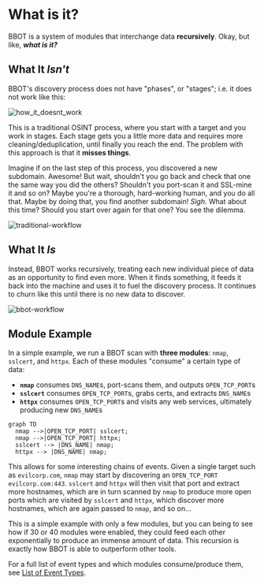 # What is it?

BBOT is a system of modules that interchange data **recursively**. Okay, but like, **_what is it?_**

## What It **_Isn't_**

BBOT's discovery process does not have "phases", or "stages"; i.e. it does not work like this:

![how_it_doesnt_work](https://github.com/blacklanternsecurity/bbot/assets/20261699/67c4e332-f181-47e7-b884-2112bda347a4)

This is a traditional OSINT process, where you start with a target and you work in stages. Each stage gets you a little more data and requires more cleaning/deduplication, until finally you reach the end. The problem with this approach is that it **misses things**. 

Imagine if on the last step of this process, you discovered a new subdomain. Awesome! But wait, shouldn't you go back and check that one the same way you did the others? Shouldn't you port-scan it and SSL-mine it and so on? Maybe you're a thorough, hard-working human, and you do all that. Maybe by doing that, you find another subdomain! _Sigh._ What about this time? Should you start over again for that one? You see the dilemma.

![traditional-workflow](https://github.com/blacklanternsecurity/bbot/assets/20261699/aa7cb6ac-6f88-464a-8069-0d534cecfd2b)

## What It **_Is_**

Instead, BBOT works recursively, treating each new individual piece of data as an opportunity to find even more. When it finds something, it feeds it back into the machine and uses it to fuel the discovery process. It continues to churn like this until there is no new data to discover.

![bbot-workflow](https://github.com/blacklanternsecurity/bbot/assets/20261699/1b56c472-c2c4-41b5-b711-4b7296ec7b20)

## Module Example

In a simple example, we run a BBOT scan with **three modules**: `nmap`, `sslcert`, and `httpx`. Each of these modules "consume" a certain type of data:

- **`nmap`** consumes `DNS_NAME`s, port-scans them, and outputs `OPEN_TCP_PORT`s
- **`sslcert`** consumes `OPEN_TCP_PORT`s, grabs certs, and extracts `DNS_NAME`s
- **`httpx`** consumes `OPEN_TCP_PORT`s and visits any web services, ultimately producing new `DNS_NAME`s

```mermaid
graph TD
  nmap -->|OPEN_TCP_PORT| sslcert;
  nmap -->|OPEN_TCP_PORT| httpx;
  sslcert --> |DNS_NAME| nmap;
  httpx --> |DNS_NAME| nmap;
```

This allows for some interesting chains of events. Given a single target such as `evilcorp.com`, `nmap` may start by discovering an `OPEN_TCP_PORT` `evilcorp.com:443`. `sslcert` and `httpx` will then visit that port and extract more hostnames, which are in turn scanned by `nmap` to produce more open ports which are visited by `sslcert` and `httpx`, which discover more hostnames, which are again passed to `nmap`, and so on...

This is a simple example with only a few modules, but you can being to see how if 30 or 40 modules were enabled, they could feed each other exponentially to produce an immense amount of data. This recursion is exactly how BBOT is able to outperform other tools.

For a full list of event types and which modules consume/produce them, see [List of Event Types](../scanning/events/#list-of-event-types).
